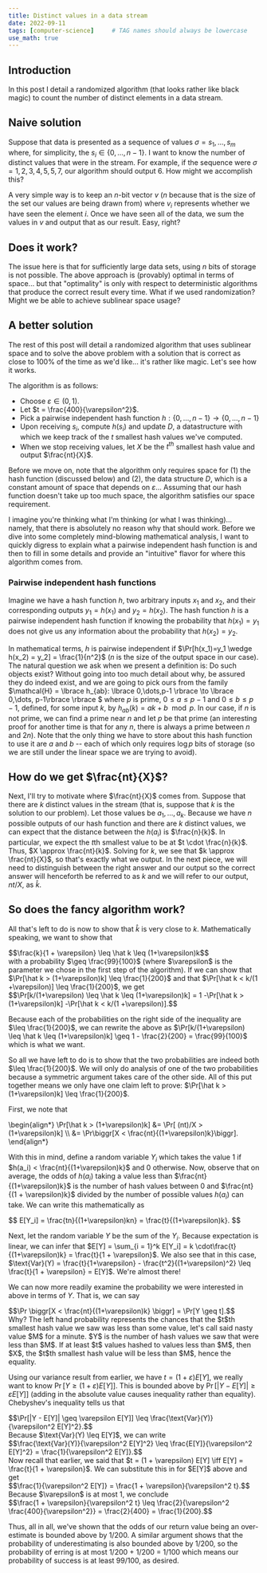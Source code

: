 ```yaml
---
title: Distinct values in a data stream
date: 2022-09-11
tags: [computer-science]     # TAG names should always be lowercase
use_math: true
---
```


## Introduction
In this post I detail a randomized algorithm (that looks rather like black magic) to count the number of distinct elements in a data stream.

## Naive solution
Suppose that data is presented as a sequence of values $\sigma = s_1, \dots, s_m$ where, for simplicity, the $s_i \in \lbrace 0, \dots, n - 1\rbrace$. I want to know the number of distinct values that were in the stream. For example, if the sequence were $\sigma = 1,2,3,4,5,5,7$, our algorithm should output 6. How might we accomplish this?

A very simple way is to keep an $n$-bit vector $v$ ($n$ because that is the size of the set our values are being drawn from) where $v_i$ represents whether we have seen the element $i$. Once we have seen all of the data, we sum the values in $v$ and output that as our result. Easy, right?

## Does it work?
The issue here is that for sufficiently large data sets, using $n$ bits of storage is not possible. The above approach is (provably) optimal in terms of space... but that "optimality" is only with respect to deterministic algorithms that produce the correct result every time. What if we used randomization? Might we be able to achieve sublinear space usage?

## A better solution
The rest of this post will detail a randomized algorithm that uses sublinear space and to solve the above problem with a solution that is correct as close to 100% of the time as we'd like... it's rather like magic. Let's see how it works.

The algorithm is as follows:
* Choose $\varepsilon \in (0,1)$.
* Let $t = \frac{400}{\varepsilon^2}$.
* Pick a pairwise independent hash function $h: \{0,\dots,n-1\} \to \{0,\dots,n-1\}$
* Upon receiving $s_i$, compute $h(s_i)$ and update $D$, a datastructure with which we keep track of the $t$ smallest hash values we've computed.
* When we stop receiving values, let $X$ be the $t^{th}$ smallest hash value and output $\frac{nt}{X}$.

Before we move on, note that the algorithm only requires space for (1) the hash function (discussed below) and (2), the data structure $D$, which is a constant amount of space that depends on $\varepsilon$... Assuming that our hash function doesn't take up too much space, the algorithm satisfies our space requirement.

I imagine you're thinking what I'm thinking (or what I was thinking)... namely, that there is absolutely no reason why that should work. Before we dive into some completely mind-blowing mathematical analysis, I want to quickly digress to explain what a pairwise independent hash function is and then to fill in some details and provide an "intuitive" flavor for where this algorithm comes from.

### Pairwise independent hash functions
Imagine we have a hash function $h$, two arbitrary inputs $x_1$ and $x_2$, and their corresponding outputs $y_1 = h(x_1)$ and $y_2 = h(x_2)$. The hash function $h$ is a pairwise independent hash function if knowing the probability that $h(x_1) = y_1$ does not give us any information about the probability that $h(x_2) = y_2$. 

In mathematical terms, $h$ is pairwise independent if
$\Pr[h(x_1)=y_1 \wedge h(x_2) = y_2] = \frac{1}{n^2}$
($n$ is the size of the output space in our case). The natural question we ask when we present a definition is: Do such objects exist? Without going into too much detail about why, be assured they do indeed exist, and we are going to pick ours from the family
$\mathcal{H} = \lbrace h_{ab}: \lbrace 0,\dots,p-1 \rbrace \to \lbrace 0,\dots, p-1\rbrace \rbrace $
where $p$ is prime, $0 \leq a \leq p -1$ and $0 \leq b \leq p-1$, defined, for some input $k$, by $h_{ab}(k) = ak + b \mod p$. In our case, if $n$ is not prime, we can find a prime near $n$ and let $p$ be that prime (an interesting proof for another time is that 
for any $n$, there is always a prime between $n$ and $2n$). Note that the only thing we have to store about this hash function to use it are $a$ and $b$ -- each of which only requires $\log p$ bits of storage (so we are still under the linear space we are trying to avoid).

## How do we get $\frac{nt}{X}$?
Next, I'll try to motivate where $\frac{nt}{X}$ comes from. Suppose that there are $k$ distinct values in the stream (that is, suppose that $k$ is the solution to our problem). Let those values be $a_1,\dots,a_k$. Because we have $n$ possible outputs of our hash function and there are $k$ distinct values, we can expect that the distance between the $h(a_i)$ is $\frac{n}{k}$. In particular, we expect the $t$th smallest value to be at $t \cdot \frac{n}{k}$. Thus, $X \approx \frac{nt}{k}$. Solving for $k$, we see that $k \approx \frac{nt}{X}$, so that's exactly what we output. In the next piece, we will need to distinguish between the right answer and our output so the correct answer will henceforth be referred to as $k$ and we will refer to our output, $nt/X$, as $\hat k$.

## So does the fancy algorithm work?
All that's left to do is now to show that $\hat k$ is very close to $k$. Mathematically speaking, we want to show that
<div>
$$\frac{k}{1 + \varepsilon} \leq \hat k \leq (1+\varepsilon)k$$
</div>
with a probability $\geq \frac{99}{100}$ (where $\varepsilon$ is the parameter we chose in the first step of the algorithm).
If we can show that $\Pr[\hat k > (1+\varepsilon)k] \leq \frac{1}{200}$ and that $\Pr[\hat k < k/(1 +\varepsilon)] \leq \frac{1}{200}$, we get
<div>
$$\Pr[k/(1+\varepsilon) \leq \hat k \leq (1+\varepsilon)k] = 1 -\Pr[\hat k > (1+\varepsilon)k] -\Pr[\hat k < k/(1 +\varepsilon)].$$
</div>

Because each of the probabilities on the right side of the inequality are $\leq \frac{1}{200}$, we can rewrite the above as
$\Pr[k/(1+\varepsilon) \leq \hat k \leq (1+\varepsilon)k] \geq 1 - \frac{2}{200} = \frac{99}{100}$
which is what we want.

So all we have left to do is to show that the two probabilities are indeed both $\leq \frac{1}{200}$.
We will only do analysis of one of the two probabilities because a symmetric argument takes care of the other side. All of this put together means we only have one claim left to prove: $\Pr[\hat k > (1+\varepsilon)k] \leq \frac{1}{200}$.

First, we note that
<div>
\begin{align*}
\Pr[\hat k > (1+\varepsilon)k] &= \Pr[ (nt)/X > (1+\varepsilon)k] \\
&= \Pr\biggr[X < \frac{nt}{(1+\varepsilon)k}\biggr].
\end{align*}
</div>

With this in mind, define a random variable $Y_i$ which takes the value 1 if $h(a_i) < \frac{nt}{(1+\varepsilon)k}$ and 0 otherwise. Now, observe that on average, the odds of $h(a_i)$ taking a value less than $\frac{nt}{(1+\varepsilon)k}$ is the number of hash values between 0 and $\frac{nt}{(1 + \varepsilon)k}$ divided by the number of possible values $h(a_i)$ can take. We can write this mathematically as
<div>
$$
E[Y_i] = \frac{tn}{(1+\varepsilon)kn} = \frac{t}{(1+\varepsilon)k}.
$$
</div>

Next, let the random variable $Y$ be the sum of the $Y_i$. Because expectation is linear, we can infer that $E[Y] = \sum_{i = 1}^k E[Y_i] = k \cdot\frac{t}{(1+\varepsilon)k} = \frac{t}{1 + \varepsilon}$. We also see that in this case,
$\text{Var}(Y) = \frac{t}{1+\varepsilon} - \frac{t^2}{(1+\varepsilon)^2} \leq \frac{t}{1 + \varepsilon} = E[Y]$.
We're almost there!

We can now more readily examine the probability we were interested in above in terms of $Y$. That is, we can say
<div>
$$\Pr \biggr[X < \frac{nt}{(1+\varepsilon)k} \biggr] = \Pr[Y \geq t].$$
</div>
Why? The left hand probability represents the chances that the $t$th smallest hash value we saw was less than some value, let's call said nasty value $M$ for a minute. $Y$ is the number of hash values we saw that were less than $M$. If at least $t$ values hashed to values less than $M$, then $X$, the $t$th smallest hash value will be less than $M$, hence the equality.

Using our variance result from earlier, we have $t = (1 + \varepsilon) E[Y]$, we really want to know $\Pr[Y \geq (1 + \varepsilon) E[Y]]$. This is bounded above by $\Pr[|Y - E[Y]| \geq \varepsilon E[Y]]$ (adding in the absolute value causes inequality rather than equality). Chebyshev's inequality tells us that
<div>
$$\Pr[|Y - E[Y]| \geq \varepsilon E[Y]] \leq \frac{\text{Var}(Y)}{\varepsilon^2 E[Y]^2}.$$
</div>
Because $\text{Var}(Y) \leq E[Y]$, we can write
<div>
$$\frac{\text{Var}(Y)}{\varepsilon^2 E[Y]^2} \leq \frac{E[Y]}{\varepsilon^2 E[Y]^2} = \frac{1}{\varepsilon^2 E[Y]}.$$
</div>
Now recall that earlier, we said that $t = (1 + \varepsilon) E[Y] \iff E[Y] = \frac{t}{1 + \varepsilon}$. We can substitute this in for $E[Y]$ above and get
<div>
$$\frac{1}{\varepsilon^2 E[Y]} = \frac{1 + \varepsilon}{\varepsilon^2 t}.$$
</div>
Because $\varepsilon$ is at most 1, we conclude
<div>
$$\frac{1 + \varepsilon}{\varepsilon^2 t} \leq \frac{2}{\varepsilon^2 \frac{400}{\varepsilon^2}} = \frac{2}{400} = \frac{1}{200}.$$
</div>

Thus, all in all, we've shown that the odds of our return value being an over-estimate is bounded above by 1/200. A similar argument shows that the probability of underestimating is also bounded above by 1/200, so the probability of erring is at most 1/200 + 1/200 = 1/100 which means our probability of success is at least 99/100, as desired.
